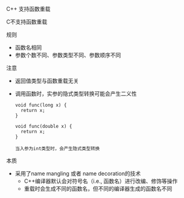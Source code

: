 C++ 支持函数重载

C不支持函数重载

规则

* 函数名相同
* 参数个数不同、参数类型不同、参数顺序不同

注意

* 返回值类型与函数重载无关

* 调用函数时，实参的隐式类型转换可能会产生二义性

  ```
  void func(long x) {
  	return x;
  }
  
  void func(double x) {
  	return x;
  }
  
  当入参为int类型时，会产生隐式类型转换
  ```

本质

* 采用了name mangling 或者 name decoration的技术
  * C++编译器默认会对符号名（i.e., 函数名）进行改编、修饰等操作
  * 重载时会生成不同的函数名，但不同的编译器生成的函数名不同

